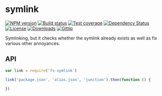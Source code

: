 
# symlink

[![NPM version][npm-image]][npm-url]
[![Build status][travis-image]][travis-url]
[![Test coverage][coveralls-image]][coveralls-url]
[![Dependency Status][david-image]][david-url]
[![License][license-image]][license-url]
[![Downloads][downloads-image]][downloads-url]
[![Gittip][gittip-image]][gittip-url]

Symlinking, but it checks whether the symlink already exists
as well as fix various other annoyances.

## API

```js
var link = require('fs-symlink')

link('package.json', 'alias.json', 'junction').then(function () {

})
```

[npm-image]: https://img.shields.io/npm/v/fs-symlink.svg?style=flat-square
[npm-url]: https://npmjs.org/package/fs-symlink
[github-tag]: http://img.shields.io/github/tag/fs-utils/symlink.svg?style=flat-square
[github-url]: https://github.com/fs-utils/symlink/tags
[travis-image]: https://img.shields.io/travis/fs-utils/symlink.svg?style=flat-square
[travis-url]: https://travis-ci.org/fs-utils/symlink
[coveralls-image]: https://img.shields.io/coveralls/fs-utils/symlink.svg?style=flat-square
[coveralls-url]: https://coveralls.io/r/fs-utils/symlink?branch=master
[david-image]: http://img.shields.io/david/fs-utils/symlink.svg?style=flat-square
[david-url]: https://david-dm.org/fs-utils/symlink
[license-image]: http://img.shields.io/npm/l/symlink.svg?style=flat-square
[license-url]: LICENSE.md
[downloads-image]: http://img.shields.io/npm/dm/fs-symlink.svg?style=flat-square
[downloads-url]: https://npmjs.org/package/fs-symlink
[gittip-image]: https://img.shields.io/gittip/jonathanong.svg?style=flat-square
[gittip-url]: https://www.gittip.com/jonathanong/
